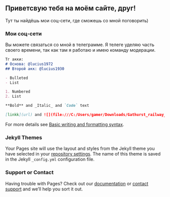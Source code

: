 ## Приветсвую тебя на моём сайте, друг!

Тут ты найдёшь мои соц-сети, где сможешь со мной поговорить)

### Мои соц-сети
Вы можете связаться со мной в телеграмме. Я телеге уделяю часть своего времени, так как там я работаю и имею команду модерации.
```markdown
Тг акки:
# Основа: @lucius1972
## Второй акк: @lucius1930

- Bulleted
- List

1. Numbered
2. List

**Bold** and _Italic_ and `Code` text

[linkk](url) and ![](file:///C:/Users/gamer/Downloads/Gathurst_railway_viaduct_-_geograph.org.uk_-_1460073.jpg)
```

For more details see [Basic writing and formatting syntax](https://docs.github.com/en/github/writing-on-github/getting-started-with-writing-and-formatting-on-github/basic-writing-and-formatting-syntax).

### Jekyll Themes

Your Pages site will use the layout and styles from the Jekyll theme you have selected in your [repository settings](https://github.com/Lucius1930/lucius1930.github.io/settings/pages). The name of this theme is saved in the Jekyll `_config.yml` configuration file.

### Support or Contact

Having trouble with Pages? Check out our [documentation](https://docs.github.com/categories/github-pages-basics/) or [contact support](https://support.github.com/contact) and we’ll help you sort it out.
